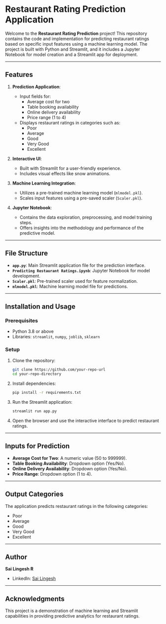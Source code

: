 # Restaurant Rating Prediction Application

Welcome to the **Restaurant Rating Prediction** project! This repository contains the code and implementation for predicting restaurant ratings based on specific input features using a machine learning model. The project is built with Python and Streamlit, and it includes a Jupyter Notebook for model creation and a Streamlit app for deployment.

---

## Features

1. **Prediction Application**:
   - Input fields for:
     - Average cost for two
     - Table booking availability
     - Online delivery availability
     - Price range (1 to 4)
   - Displays restaurant ratings in categories such as:
     - Poor
     - Average
     - Good
     - Very Good
     - Excellent

2. **Interactive UI**:
   - Built with Streamlit for a user-friendly experience.
   - Includes visual effects like snow animations.

3. **Machine Learning Integration**:
   - Utilizes a pre-trained machine learning model (`mlmodel.pkl`).
   - Scales input features using a pre-saved scaler (`Scaler.pkl`).

4. **Jupyter Notebook**:
   - Contains the data exploration, preprocessing, and model training steps.
   - Offers insights into the methodology and performance of the predictive model.

---

## File Structure

- **`app.py`**: Main Streamlit application file for the prediction interface.
- **`Predicting Restaurant Ratings.ipynb`**: Jupyter Notebook for model development.
- **`Scaler.pkl`**: Pre-trained scaler used for feature normalization.
- **`mlmodel.pkl`**: Machine learning model file for predictions.

---

## Installation and Usage

### Prerequisites
- Python 3.8 or above
- Libraries: `streamlit`, `numpy`, `joblib`, `sklearn`

### Setup
1. Clone the repository:
   ```bash
   git clone https://github.com/your-repo-url
   cd your-repo-directory
   ```

2. Install dependencies:
   ```bash
   pip install -r requirements.txt
   ```

3. Run the Streamlit application:
   ```bash
   streamlit run app.py
   ```

4. Open the browser and use the interactive interface to predict restaurant ratings.

---

## Inputs for Prediction
- **Average Cost for Two**: A numeric value (50 to 999999).
- **Table Booking Availability**: Dropdown option (Yes/No).
- **Online Delivery Availability**: Dropdown option (Yes/No).
- **Price Range**: Dropdown option (1 to 4).

---

## Output Categories
The application predicts restaurant ratings in the following categories:
- Poor
- Average
- Good
- Very Good
- Excellent

---

## Author
**Sai Lingesh R**  
- LinkedIn: [Sai Lingesh](https://www.linkedin.com/in/sai-lingesh)

---

## Acknowledgments
This project is a demonstration of machine learning and Streamlit capabilities in providing predictive analytics for restaurant ratings.
